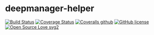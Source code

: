 # deepmanager-helper

[![Build Status](https://circleci.com/gh/matteo-ronchetti/deepmanager-helper.svg?style=shield&circle-token=:circle-token)](https://circleci.com/gh/matteo-ronchetti/deepmanager-helper)
[![Coverage Status](https://coveralls.io/repos/github/matteo-ronchetti/deepmanager-helper/badge.svg?branch=master)](https://coveralls.io/github/matteo-ronchetti/deepmanager-helper?branch=master)
[![Coveralls github](https://img.shields.io/coveralls/githubmatteo-ronchetti/deepmanager-helper.svg)](https://coveralls.io/github/matteo-ronchetti/deepmanager-helper)
[![GitHub license](https://img.shields.io/github/license/matteo-ronchetti/deepmanager-helper.svg)](https://github.com/matteo-ronchetti/deepmanager-helper/blob/master/LICENSE)
[![Open Source Love svg2](https://badges.frapsoft.com/os/v2/open-source.svg?v=103)](https://github.com/ellerbrock/open-source-badges/)
